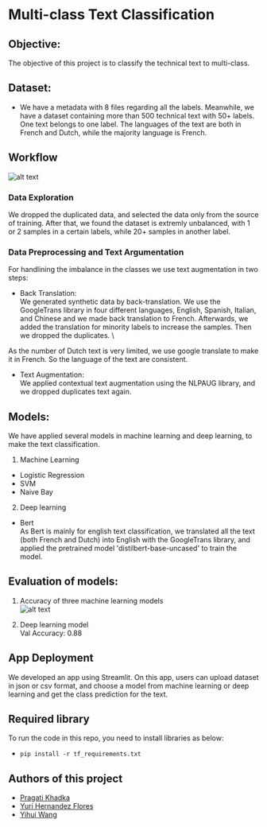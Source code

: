 # Multi-class Text Classification

## Objective: 
The objective of this project is to classify the technical text to multi-class. 

## Dataset: 
* We have a metadata with 8 files regarding all the labels. Meanwhile, we have a dataset containing more than 500 technical text with 50+ labels. One text belongs to one label. The languages of the text are both in French and Dutch, while the majority language is French. 

## Workflow
![alt text](https://github.com/yhwang0123/document_classification/blob/main/assets/workflow.png)

### Data Exploration
We dropped the duplicated data, and selected the data only from the source of training. After that, we found the dataset is extremly unbalanced, with 1 or 2 samples in a certain labels, while 20+ samples in another label.

### Data Preprocessing and Text Argumentation

For handlining the imbalance in the classes we use text augmentation in two steps: 

- Back Translation: \
We generated synthetic data by back-translation. We use the GoogleTrans library in four different languages, English, Spanish, Italian, and Chinese and we made back translation to French. Afterwards, we added the translation for minority labels to increase the samples. Then we dropped the duplicates. \

As the number of Dutch text is very limited, we use google translate to make it in French. So the language of the text are consistent.

- Text Augmentation: \
We applied contextual text augmentation using the NLPAUG library, and we dropped duplicates text again. 

## Models:
We have applied several models in machine learning and deep learning, to make the text classification.
1. Machine Learning
- Logistic Regression
- SVM
- Naive Bay

2. Deep learning
- Bert \
As Bert is mainly for english text classification, we translated all the text (both French and Dutch) into English with the GoogleTrans library, and applied the pretrained model 'distilbert-base-uncased' to train the model.


## Evaluation of models:
1. Accuracy of three machine learning models \
![alt text](https://github.com/yhwang0123/document_classification/blob/main/assets/accuracy.png)

2. Deep learning model \
Val Accuracy: 0.88

## App Deployment

We developed an app using Streamlit. On this app, users can upload dataset in json or csv format, and choose a model from machine learning or deep learning and get the class prediction for the text. 

## Required library
To run the code in this repo, you need to install libraries as below:
- `pip install -r tf_requirements.txt`

## Authors of this project
* [Pragati Khadka](https://github.com/PragatiKhadka)
* [Yuri Hernandez Flores](https://github.com/YuriHFlowers)
* [Yihui Wang](https://github.com/yhwang0123)